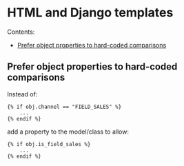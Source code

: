 # HTML and Django templates

Contents:

- [Prefer object properties to hard-coded comparisons](#prefer-object-properties-to-hard-coded-comparisons)


## Prefer object properties to hard-coded comparisons

Instead of:

```html+django
{% if obj.channel == "FIELD_SALES" %}
    ...
{% endif %}
```

add a property to the model/class to allow:

```html+django
{% if obj.is_field_sales %}
    ...
{% endif %}
```
